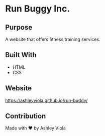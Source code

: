 # Run Buggy Inc.

## Purpose 
A website that offers fitness training services. 

## Built With 
- HTML
- CSS 

## Website 
https://ashleyviola.github.io/run-buddy/

## Contribution 
Made with ❤ by Ashley Viola 
